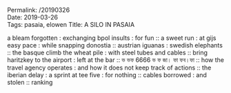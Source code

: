 Permalink: /20190326  
Date: 2019-03-26  
Tags: pasaia, elowen
Title: A SILO IN PASAIA
  
a bleam forgotten : exchanging bpol insults : for fun :: a sweet run : at gijs easy pace : while snapping donostia :: austrian iguanas : swedish elephants :: the basque climb the wheat pile : with steel tubes and cables :: bring haritzkey to the airport : left at the bar :: ভ ভফ 6666 ভ ফ জা। ফা ফব।ফা :: how the travel agency operates : and how it does not keep track of actions :: the iberian delay : a sprint at tee five : for nothing :: cables borrowed : and stolen :: ranking